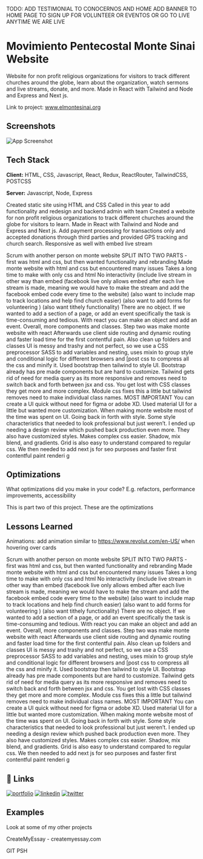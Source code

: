 TODO: ADD TESTIMONIAL TO CONOCERNOS AND HOME
ADD BANNER TO HOME PAGE TO SIGN UP FOR VOLUNTEER OR EVENTOS OR GO TO LIVE ANYTIME WE ARE LIVE


# Movimiento Pentecostal Monte Sinai Website

Website for non profit religious organizations for visitors to track different churches around the globe, learn about the organization, watch sermons and live streams, donate, and more. 
Made in React with Tailwind and Node and Express and Next js.  

Link to project: www.elmontesinai.org

## Screenshots

![App Screenshot](https://drive.google.com/file/d/1vZrhxzOjQ5jj1FECFMXhMDloktAskTVe/view?usp=share_link)


## Tech Stack

**Client:** HTML, CSS, Javascript, React, Redux, ReactRouter, TailwindCSS, POSTCSS

**Server:** Javascript, Node, Express

Created static site using HTML and CSS
Called in this  year to add functionality and redesign and backend admin with team
Created a website for non profit religious organizations to track different churches around the globe for visitors to learn. Made in React with Tailwind and Node and Express and Next js.  Add payment processing for transactions only and accepted donations through third parties and provided GPS tracking and church search. Responsive as well with embed live stream

Scrum with another person on monte website
SPLIT INTO TWO PARTS - first was html and css, but then wanted functionality and rebranding
Made monte website with html and css but encountered many issues
Takes a long time to make with only css and html
No interactivity (include live stream in other way than embed (facebook live only allows embed after each  live stream is made, meaning we would have to make the stream and add the facebook embed code every time to the website) (also want to include map to track locations and help find church easier) (also want to add forms for volunteering ) (also want tithely functionality)
There are no object. If we wanted to add a section of a page, or add an event specifically the task is time-consuming and tedious. With react you can make an object and add an event. 
Overall, more components and classes.
Step two was make monte website with react
Afterwards use client side  routing and dynamic routing and faster load time for the first contentful pain. Also clean up folders and classes
UI is messy and trashy and not perfect, so we use a CSS preprocessor SASS to add variables and nesting, uses mixin to group style and conditional logic for different browsers and [post css to compress all the css and minify it. Used bootstrap then tailwind to style UI. Bootstrap already has pre made components but are hard to customize. Tailwind gets rid of need for media query as its more responsive and removes need to switch back and forth between jsx and css. You get lost with CSS classes they get more and more complex. Module css fixes this a little but tailwind removes need to make individual class names. MOST IMPORTANT You can create a UI quick without need for figma or adobe XD. Used material UI for a little but wanted more customization. When making monte website most of the time was spent on UI. Going back in forth with style. Some style characteristics that needed to look professional but just weren’t. I ended up needing a design review which pushed back production even more. They also have customized styles. Makes complex css easier. Shadow, mix blend, and gradients. Grid is also easy to understand compared to regular css.
We then needed to add next js for seo purposes and faster first contentful paint renderi g



## Optimizations

What optimizations did you make in your code? E.g. refactors, performance improvements, accessibility

This is part two of this project. These are the optimizations
## Lessons Learned
Animations: add animation similar to https://www.revolut.com/en-US/ when hovering over cards


Scrum with another person on monte website
SPLIT INTO TWO PARTS - first was html and css, but then wanted functionality and rebranding
Made monte website with html and css but encountered many issues
Takes a long time to make with only css and html
No interactivity (include live stream in other way than embed (facebook live only allows embed after each  live stream is made, meaning we would have to make the stream and add the facebook embed code every time to the website) (also want to include map to track locations and help find church easier) (also want to add forms for volunteering ) (also want tithely functionality)
There are no object. If we wanted to add a section of a page, or add an event specifically the task is time-consuming and tedious. With react you can make an object and add an event. 
Overall, more components and classes.
Step two was make monte website with react
Afterwards use client side  routing and dynamic routing and faster load time for the first contentful pain. Also clean up folders and classes
UI is messy and trashy and not perfect, so we use a CSS preprocessor SASS to add variables and nesting, uses mixin to group style and conditional logic for different browsers and [post css to compress all the css and minify it. Used bootstrap then tailwind to style UI. Bootstrap already has pre made components but are hard to customize. Tailwind gets rid of need for media query as its more responsive and removes need to switch back and forth between jsx and css. You get lost with CSS classes they get more and more complex. Module css fixes this a little but tailwind removes need to make individual class names. MOST IMPORTANT You can create a UI quick without need for figma or adobe XD. Used material UI for a little but wanted more customization. When making monte website most of the time was spent on UI. Going back in forth with style. Some style characteristics that needed to look professional but just weren’t. I ended up needing a design review which pushed back production even more. They also have customized styles. Makes complex css easier. Shadow, mix blend, and gradients. Grid is also easy to understand compared to regular css.
We then needed to add next js for seo purposes and faster first contentful paint renderi g


## 🔗 Links
[![portfolio](https://img.shields.io/badge/my_portfolio-000?style=for-the-badge&logo=ko-fi&logoColor=white)](https://katherineoelsner.com/)
[![linkedin](https://img.shields.io/badge/linkedin-0A66C2?style=for-the-badge&logo=linkedin&logoColor=white)](https://www.linkedin.com/)
[![twitter](https://img.shields.io/badge/twitter-1DA1F2?style=for-the-badge&logo=twitter&logoColor=white)](https://twitter.com/)


## Examples

Look at some of my other projects

CreateMyEssay - createmyessay.com


GIT PSH